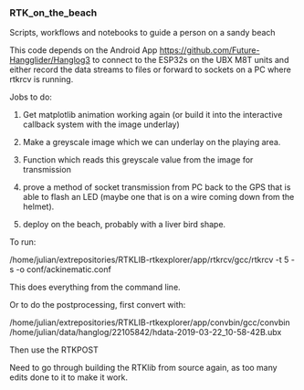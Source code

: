 ### RTK_on_the_beach

Scripts, workflows and notebooks to guide a person on a sandy beach

This code depends on the Android App https://github.com/Future-Hangglider/Hanglog3 to connect to the ESP32s 
on the UBX M8T units and either record the data streams to files or forward to sockets on a PC 
where rtkrcv is running.


Jobs to do:

1) Get matplotlib animation working again (or build it into the interactive callback system with the image underlay)

2) Make a greyscale image which we can underlay on the playing area.  

3) Function which reads this greyscale value from the image for transmission

4) prove a method of socket transmission from PC back to the GPS that is able to flash an LED (maybe one that is on a wire coming down from the helmet).

5) deploy on the beach, probably with a liver bird shape.  





To run:

/home/julian/extrepositories/RTKLIB-rtkexplorer/app/rtkrcv/gcc/rtkrcv -t 5 -s -o conf/ackinematic.conf

This does everything from the command line.

Or to do the postprocessing, first convert with:

/home/julian/extrepositories/RTKLIB-rtkexplorer/app/convbin/gcc/convbin /home/julian/data/hanglog/22105842/hdata-2019-03-22_10-58-42B.ubx

Then use the RTKPOST 

Need to go through building the RTKlib from source again, as too many edits done to it to make it work.

